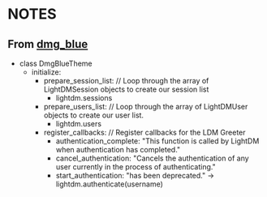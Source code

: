 # NOTES

## From [dmg_blue](https://github.com/davidmogar/lightdm-webkit2-dmg_blue)

* class DmgBlueTheme
  - initialize:
    + prepare_session_list: // Loop through the array of LightDMSession objects to create our session list
      * lightdm.sessions
    + prepare_users_list: // Loop through the array of LightDMUser objects to create our user list.
      * lightdm.users
    + register_callbacks: // Register callbacks for the LDM Greeter
      * authentication_complete: "This function is called by LightDM when authentication
         has completed."
      * cancel_authentication: "Cancels the authentication of any user currently in the
         process of authenticating."
      * start_authentication: "has been deprecated." -> lightdm.authenticate(username)
